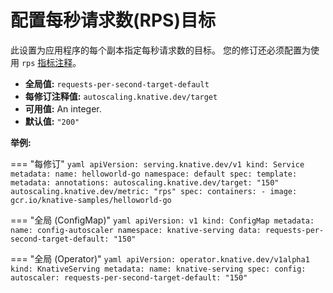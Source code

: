 # 配置每秒请求数(RPS)目标

此设置为应用程序的每个副本指定每秒请求数的目标。
您的修订还必须配置为使用 `rps` [指标注释](autoscaling-metrics.md)。

* **全局值:** `requests-per-second-target-default`
* **每修订注释值:** `autoscaling.knative.dev/target`
* **可用值:** An integer.
* **默认值:** `"200"`

**举例:**

=== "每修订"
    ```yaml
    apiVersion: serving.knative.dev/v1
    kind: Service
    metadata:
      name: helloworld-go
      namespace: default
    spec:
      template:
        metadata:
          annotations:
            autoscaling.knative.dev/target: "150"
            autoscaling.knative.dev/metric: "rps"
        spec:
          containers:
            - image: gcr.io/knative-samples/helloworld-go
    ```

=== "全局 (ConfigMap)"
    ```yaml
    apiVersion: v1
    kind: ConfigMap
    metadata:
     name: config-autoscaler
     namespace: knative-serving
    data:
     requests-per-second-target-default: "150"
    ```

=== "全局 (Operator)"
    ```yaml
    apiVersion: operator.knative.dev/v1alpha1
    kind: KnativeServing
    metadata:
      name: knative-serving
    spec:
      config:
        autoscaler:
          requests-per-second-target-default: "150"
    ```
